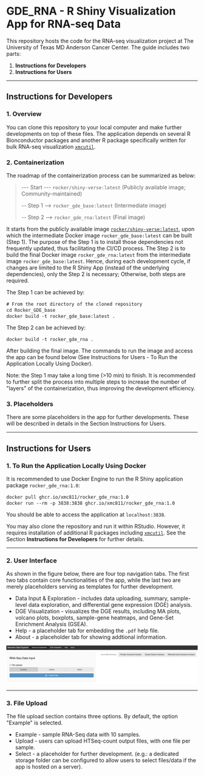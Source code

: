 # GDE_RNA - R Shiny Visualization App for RNA-seq Data

This repository hosts the code for the RNA-seq visualization project at The University of Texas MD Anderson Cancer Center.
The guide includes two parts:

1. **Instructions for Developers**
2. **Instructions for Users**

---

## Instructions for Developers

### 1. Overview

You can clone this repository to your local computer and make further developments on top of these files.
The application depends on several R Bionconductor packages and another R package specifically written
for bulk RNA-seq visualization [`xmcutil`](https://github.com/xmc811/xmcutil).

### 2. Containerization

The roadmap of the containerization process can be summarized as below:

> 
> --- Start --- `rocker/shiny-verse:latest` (Publicly available image; Community-maintained)
> 
> -- Step 1 --> `rocker_gde_base:latest` (Intermediate image) 
>
> -- Step 2 --> `rocker_gde_rna:latest` (Final image)
> 

It starts from the publicly available image [`rocker/shiny-verse:latest`](https://hub.docker.com/r/rocker/shiny-verse), upon which the intermediate Docker image `rocker_gde_base:latest` can be built (Step 1). The purpose of the Step 1 is to install those dependencies not frequently updated, thus facilitating the CI/CD process. The Step 2 is to build the final Docker image `rocker_gde_rna:latest` from the intermediate image `rocker_gde_base:latest`.
Hence, during each development cycle, if changes are limited to the R Shiny App (instead of the underlying dependencies), only the Step 2 is necessary; Otherwise, both steps are required.

The Step 1 can be achieved by:

```
# From the root directory of the cloned repository
cd Rocker_GDE_base
docker build -t rocker_gde_base:latest .
```

The Step 2 can be achieved by:

```
docker build -t rocker_gde_rna .
```

After building the final image. The commands to run the image and access the app can be found below (See Instructions for Users - To Run the Application Locally Using Docker).

Note: the Step 1 may take a long time (>10 min) to finish. It is recommended to further split the process into multiple steps to increase the number of "layers" of the containerization, thus improving the development efficiency.

### 3. Placeholders

There are some placeholders in the app for further developments. These will be described in details in the Section Instructions for Users.

---

## Instructions for Users

### 1. To Run the Application Locally Using Docker

It is recommended to use Docker Engine to run the R Shiny application package `rocker_gde_rna:1.0`:

```
docker pull ghcr.io/xmc811/rocker_gde_rna:1.0
docker run --rm -p 3838:3838 ghcr.io/xmc811/rocker_gde_rna:1.0
```

You should be able to access the application at `localhost:3838`.

You may also clone the repository and run it within RStudio. However, it requires installation of additional R packages including [`xmcutil`](https://github.com/xmc811/xmcutil). See the Section **Instructions for Developers** for further details.

---

### 2. User Interface

As shown in the figure below, there are four top navigation tabs. The first two tabs contain core functionalities of the app, while the last two are merely placeholders serving as templates for further development.

- Data Input & Exploration - includes data uploading, summary, sample-level data exploration, and differential gene expression (DGE) analysis.
- DGE Visualization - visualizes the DGE results, including MA plots, volcano plots, boxplots, sample-gene heatmaps, and Gene-Set Enrichment Analysis (GSEA).
- Help - a placeholder tab for embedding the `.pdf` help file.
- About - a placeholder tab for showing addtional information.

![Interface](./pics/interface.png)

---

### 3. File Upload

The file upload section contains three options. By default, the option "Example" is selected.

- Example - sample RNA-Seq data with 10 samples.
- Upload - users can upload HTSeq-count output files, with one file per sample.
- Select - a placeholder for further development. (e.g.: a dedicated storage folder can be configured to allow users to select files/data if the app is hosted on a server).

